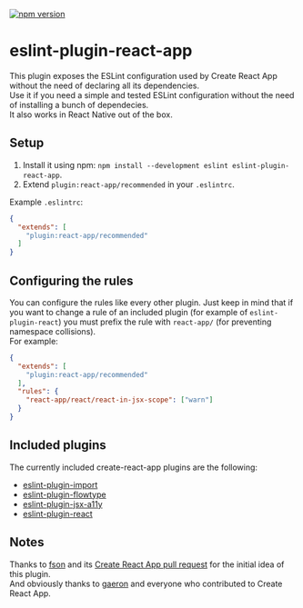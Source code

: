 [![npm version](https://badge.fury.io/js/eslint-plugin-react-app.svg)](https://badge.fury.io/js/eslint-plugin-react-app)

# eslint-plugin-react-app
This plugin exposes the ESLint configuration used by Create React App without the need of declaring all its dependencies.  
Use it if you need a simple and tested ESLint configuration without the need of installing a bunch of dependecies.  
It also works in React Native out of the box.  

## Setup
1. Install it using npm: `npm install --development eslint eslint-plugin-react-app`.
2. Extend `plugin:react-app/recommended` in your `.eslintrc`.  

Example `.eslintrc`:
```json
{
  "extends": [
    "plugin:react-app/recommended"
  ]
}
``` 

## Configuring the rules
You can configure the rules like every other plugin.
Just keep in mind that if you want to change a rule of an included plugin (for example of `eslint-plugin-react`) you must prefix the rule with `react-app/` (for preventing namespace collisions).  
For example:
```json
{
  "extends": [
    "plugin:react-app/recommended"
  ],
  "rules": {
    "react-app/react/react-in-jsx-scope": ["warn"]
  }
}
```

## Included plugins  
The currently included create-react-app plugins are the following:
- [eslint-plugin-import](https://github.com/benmosher/eslint-plugin-import)
- [eslint-plugin-flowtype](https://github.com/gajus/eslint-plugin-flowtype)
- [eslint-plugin-jsx-a11y](https://github.com/evcohen/eslint-plugin-jsx-a11y)
- [eslint-plugin-react](https://github.com/yannickcr/eslint-plugin-react)

## Notes  
Thanks to [fson](https://github.com/fson) and its [Create React App pull request](https://github.com/facebookincubator/create-react-app/pull/993) for the initial idea of this plugin.  
And obviously thanks to [gaeron](https://github.com/gaearon) and everyone who contributed to Create React App.  

